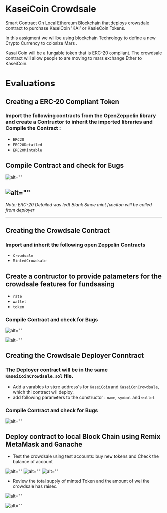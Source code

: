 # KaseiCoin Crowdsale 


Smart Contract On Local Ethereum Blockchain that deploys crowsdale contract to purchase KaseiCoin 'KAI' or KasieCoin Tokens. 

In this assigment we will be using blockchain Technology to define a new Crypto Currency to colonize Mars . 

Kasai Coin will be a fungable token that is ERC-20 compliant. The crowdsale contract will allow people to are moving to mars exchange Ether to KaseiCoin. 

# Evaluations 

## Creating a ERC-20 Compliant Token 

### Import the following contracts from the OpenZeppelin library and create a Contructor to inherit the imported libraries and Compile the Contract :

* `ERC20`
* `ERC20Detailed`
* `ERC20Mintable`

## Compile Contract and check for Bugs

![alt=""](Images/KaseiCoin_Contract.png)

![alt=""](Images/CaseiCoin_Contract_deployed.png)
----------------------

*Note: ERC-20 Detailed was ledt Blank Since mint funciton will be called from deployer*

_______________________________

## Creating the Crowdsale Contract


### Import and inherit the following open Zeppelin Contracts 

* `Crowdsale`
* `MintedCrowdsale`

## Create a contructor to provide patameters for the crowdsale features for fundsasing 

* `rate`
* `wallet`
* `token`


### Compile Contract and check for Bugs

![alt=""](Images/KaseiCoin_crowsale_Constructor.png)

![alt=""](Images/KasiCoin_Crowdsale_compiled.png)

## Creating the Crowdsale Deployer Conntract

### The Deployer contract will be in the same `KaseiCoinCrowdsale.sol` file. 

* Add a varables to store address's for `KaseiCoin` and `KaseiConCrowdsale`, which thi contract will deploy.
* add following parameters to the constructor : `name`, `symbol` and `wallet`

### Compile Contract and check for Bugs

![alt=""](Images/KasiCoin_Crowdsale_compiled.png)

## Deploy contract to local Block Chain using Remix MetaMask and Ganache

* Test the crowdsale using test accounts: buy new tokens and Check the balance of account

![alt=""](Images/MetaMask_wallet_contract_deployment.png)
![alt=""](Images/Ganache_Contract_Deployer.png)
![alt=""](Images/Crowdsale_contract_Pre_Purchase.png)


* Review the total supply of minted Token and the amount of wei the crowdsale has raised.

![alt=""](Images/Ganache_Contract_call_BuyToken_Transaction.png)

![alt=""](Images/Balance_Total_Supply_call.png)

